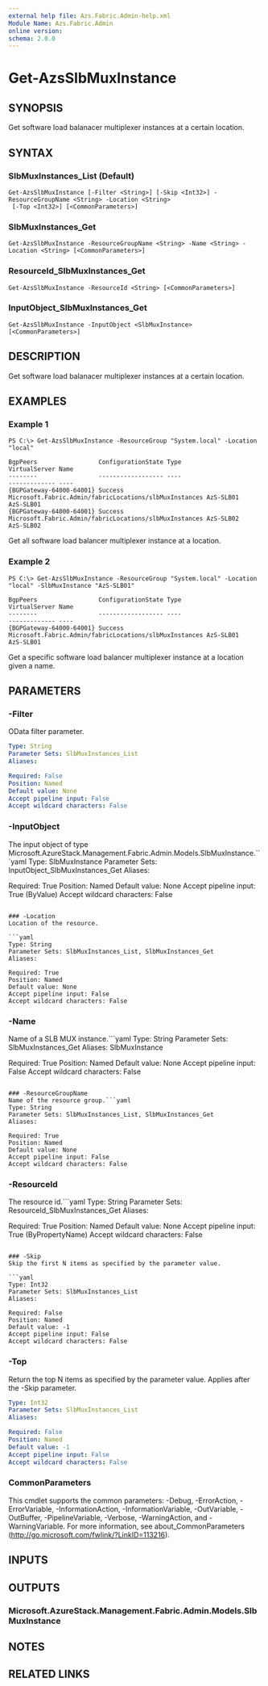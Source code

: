 ```yaml
---
external help file: Azs.Fabric.Admin-help.xml
Module Name: Azs.Fabric.Admin
online version: 
schema: 2.0.0
---
```


# Get-AzsSlbMuxInstance

## SYNOPSIS
Get software load balanacer multiplexer instances at a certain location.

## SYNTAX

### SlbMuxInstances_List (Default)
```
Get-AzsSlbMuxInstance [-Filter <String>] [-Skip <Int32>] -ResourceGroupName <String> -Location <String>
 [-Top <Int32>] [<CommonParameters>]
```

### SlbMuxInstances_Get
```
Get-AzsSlbMuxInstance -ResourceGroupName <String> -Name <String> -Location <String> [<CommonParameters>]
```

### ResourceId_SlbMuxInstances_Get
```
Get-AzsSlbMuxInstance -ResourceId <String> [<CommonParameters>]
```

### InputObject_SlbMuxInstances_Get
```
Get-AzsSlbMuxInstance -InputObject <SlbMuxInstance> [<CommonParameters>]
```

## DESCRIPTION
Get software load balanacer multiplexer instances at a certain location.

## EXAMPLES

### Example 1
```
PS C:\> Get-AzsSlbMuxInstance -ResourceGroup "System.local" -Location "local"

BgpPeers                 ConfigurationState Type                                                   VirtualServer Name
--------                 ------------------ ----                                                   ------------- ----
{BGPGateway-64000-64001} Success            Microsoft.Fabric.Admin/fabricLocations/slbMuxInstances AzS-SLB01     AzS-SLB01
{BGPGateway-64000-64001} Success            Microsoft.Fabric.Admin/fabricLocations/slbMuxInstances AzS-SLB02     AzS-SLB02
```

Get all software load balancer multiplexer instance at a location.

### Example 2
```
PS C:\> Get-AzsSlbMuxInstance -ResourceGroup "System.local" -Location "local" -SlbMuxInstance "AzS-SLB01"

BgpPeers                 ConfigurationState Type                                                   VirtualServer Name
--------                 ------------------ ----                                                   ------------- ----
{BGPGateway-64000-64001} Success            Microsoft.Fabric.Admin/fabricLocations/slbMuxInstances AzS-SLB01     AzS-SLB01
```

Get a specific software load balancer multiplexer instance at a location given a name.

## PARAMETERS

### -Filter
OData filter parameter.

```yaml
Type: String
Parameter Sets: SlbMuxInstances_List
Aliases: 

Required: False
Position: Named
Default value: None
Accept pipeline input: False
Accept wildcard characters: False
```

### -InputObject
The input object of type Microsoft.AzureStack.Management.Fabric.Admin.Models.SlbMuxInstance.```yaml
Type: SlbMuxInstance
Parameter Sets: InputObject_SlbMuxInstances_Get
Aliases: 

Required: True
Position: Named
Default value: None
Accept pipeline input: True (ByValue)
Accept wildcard characters: False
```

### -Location
Location of the resource.

```yaml
Type: String
Parameter Sets: SlbMuxInstances_List, SlbMuxInstances_Get
Aliases: 

Required: True
Position: Named
Default value: None
Accept pipeline input: False
Accept wildcard characters: False
```

### -Name
Name of a SLB MUX instance.```yaml
Type: String
Parameter Sets: SlbMuxInstances_Get
Aliases: SlbMuxInstance

Required: True
Position: Named
Default value: None
Accept pipeline input: False
Accept wildcard characters: False
```

### -ResourceGroupName
Name of the resource group.```yaml
Type: String
Parameter Sets: SlbMuxInstances_List, SlbMuxInstances_Get
Aliases: 

Required: True
Position: Named
Default value: None
Accept pipeline input: False
Accept wildcard characters: False
```

### -ResourceId
The resource id.```yaml
Type: String
Parameter Sets: ResourceId_SlbMuxInstances_Get
Aliases: 

Required: True
Position: Named
Default value: None
Accept pipeline input: True (ByPropertyName)
Accept wildcard characters: False
```

### -Skip
Skip the first N items as specified by the parameter value.

```yaml
Type: Int32
Parameter Sets: SlbMuxInstances_List
Aliases: 

Required: False
Position: Named
Default value: -1
Accept pipeline input: False
Accept wildcard characters: False
```

### -Top
Return the top N items as specified by the parameter value.
Applies after the -Skip parameter.

```yaml
Type: Int32
Parameter Sets: SlbMuxInstances_List
Aliases: 

Required: False
Position: Named
Default value: -1
Accept pipeline input: False
Accept wildcard characters: False
```

### CommonParameters
This cmdlet supports the common parameters: -Debug, -ErrorAction, -ErrorVariable, -InformationAction, -InformationVariable, -OutVariable, -OutBuffer, -PipelineVariable, -Verbose, -WarningAction, and -WarningVariable. For more information, see about_CommonParameters (http://go.microsoft.com/fwlink/?LinkID=113216).

## INPUTS

## OUTPUTS

### Microsoft.AzureStack.Management.Fabric.Admin.Models.SlbMuxInstance

## NOTES

## RELATED LINKS

